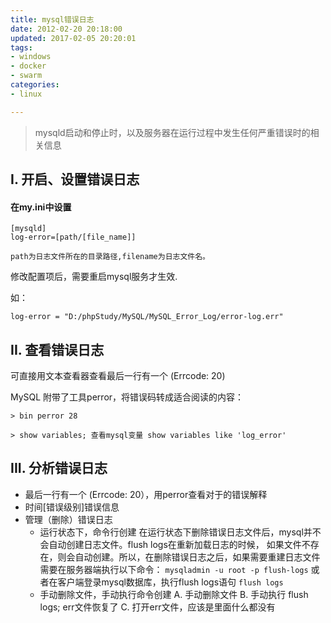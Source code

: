 ```yaml
---
title: mysql错误日志
date: 2012-02-20 20:18:00
updated: 2017-02-05 20:20:01
tags: 
- windows
- docker
- swarm
categories: 
- linux

---
```

> mysqld启动和停止时，以及服务器在运行过程中发生任何严重错误时的相关信息

## I. 开启、设置错误日志

#### 在my.ini中设置

```
[mysqld]
log-error=[path/[file_name]]
```


<!--more-->


`path为日志文件所在的目录路径,filename为日志文件名。`

修改配置项后，需要重启mysql服务才生效.

如：

`log-error = "D:/phpStudy/MySQL/MySQL_Error_Log/error-log.err"`

## II. 查看错误日志

可直接用文本查看器查看最后一行有一个 (Errcode: 20)

MySQL 附带了工具perror，将错误码转成适合阅读的内容：

`> bin perror 28`


`> show variables; 查看mysql变量 show variables like 'log_error'`


## III. 分析错误日志


- 最后一行有一个 (Errcode: 20），用perror查看对于的错误解释
- 时间[错误级别]错误信息
- 管理（删除）错误日志
  - 运行状态下，命令行创建
    在运行状态下删除错误日志文件后，mysql并不会自动创建日志文件。flush logs在重新加载日志的时候，
    如果文件不存在，则会自动创建。所以，在删除错误日志之后，如果需要重建日志文件需要在服务器端执行以下命令：
    `mysqladmin -u root -p flush-logs`
    或者在客户端登录mysql数据库，执行flush logs语句
    `flush logs`
  - 手动删除文件，手动执行命令创建
    A. 手动删除文件
    B. 手动执行 flush logs; err文件恢复了
    C. 打开err文件，应该是里面什么都没有